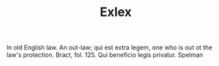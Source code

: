 ---
title: Exlex
letter: E
permalink: "/definitions/bld-exlex.html"
body: In old English law. An out-law; qui est extra legem, one who is out ot the law's
  protection. Bract, fol. 125. Qui beneficio legis privatur. Spelman
published_at: '2018-07-07'
source: Black's Law Dictionary 2nd Ed (1910)
layout: post
---